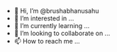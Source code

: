 - 👋 Hi, I’m @brushabhanusahu
- 👀 I’m interested in ...
- 🌱 I’m currently learning ...
- 💞️ I’m looking to collaborate on ...
- 📫 How to reach me ...

<!---
brushabhanusahu/brushabhanusahu is a ✨ special ✨ repository because its `README.md` (this file) appears on your GitHub profile.
You can click the Preview link to take a look at your changes.
--->

